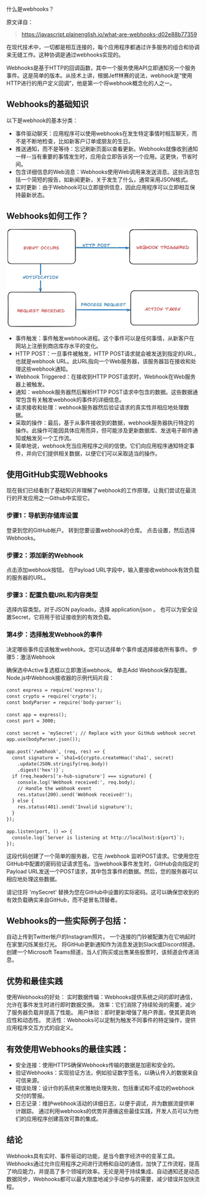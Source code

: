 什么是webhooks？

原文译自：
>https://javascript.plainenglish.io/what-are-webhooks-d02e88b77359

在现代技术中，一切都是相互连接的，每个应用程序都通过许多服务的组合和协调来无缝工作。这种协调是通过webhooks实现的。

Webhooks是基于HTTP的回调函数，其中一个服务使用API立即通知另一个服务事件。这是简单的版本。从技术上讲，根据Jeff林赛的说法，webhook是“使用HTTP进行的用户定义回调”，他是第一个将webhook概念化的人之一。

## Webhooks的基础知识

以下是webhook的基本分类：

- 事件驱动聊天：应用程序可以使用webhooks在发生特定事情时相互聊天，而不是不断地检查，比如新客户订单或朋友的生日。
- 推送通知，而不是等待：忘记刷新页面以查看更新。Webhooks就像收到通知一样--当有重要的事情发生时，应用会立即告诉另一个应用。这更快，节省时间。
- 包含详细信息的Web消息：Webhooks使用Web调用来发送消息。这些消息包括一个简短的报告，如新闻更新，关于发生了什么，通常采用JSON格式。
- 实时更新：由于Webhook可以立即提供信息，因此应用程序可以立即相互保持最新状态。
## Webhooks如何工作？

![alt text](image.png)
- 事件触发：事件触发webhook进程。这个事件可以是任何事情，从新客户在网站上注册到商店库存水平的变化。
- HTTP POST：一旦事件被触发，HTTP POST请求就会被发送到指定的URL，也就是webhook URL。此URL指向一个Web服务器，该服务器旨在接收和处理这些webhook通知。
- Webhook Triggered：在接收到HTTP POST请求时，Webhook在Web服务器上被触发。
- 通知：webhook服务器然后解析HTTP POST请求中包含的数据。这些数据通常包含有关触发webhook的事件的详细信息。
- 请求接收和处理：webhook服务器然后验证请求的真实性并相应地处理数据。
- 采取的操作：最后，基于从事件接收到的数据，webhook服务器执行特定的操作。此操作可能因具体应用而异，但可能涉及更新数据库、发送电子邮件通知或触发另一个工作流。
- 简单地说，webhook充当应用程序之间的信使。它们向应用程序通知特定事件，并向它们提供相关数据，以便它们可以采取适当的操作。

## 使用GitHub实现Webhooks
现在我们已经看到了基础知识并理解了webhook的工作原理，让我们尝试在最流行的开发应用之一Github中实现它。

### 步骤1：导航到存储库设置

登录到您的GitHub帐户。
转到您要设置webhook的仓库。
点击设置，然后选择Webhooks。

### 步骤2：添加新的Webhook

点击添加webhook按钮。
在Payload URL字段中，输入要接收webhook有效负载的服务器的URL。

### 步骤3：配置负载URL和内容类型

选择内容类型。对于JSON payloads，选择 application/json 。
也可以为安全设置Secret，它将用于验证接收到的有效负载。

###  第4步：选择触发Webhook的事件

决定哪些事件应该触发webhook。您可以选择单个事件或选择接收所有事件。
步骤5：激活Webhook

确保选中Active复选框以立即激活webhook。
单击Add Webhook保存配置。
Node.js中Webhook接收器的示例代码片段：
```
const express = require('express');
const crypto = require('crypto');
const bodyParser = require('body-parser');

const app = express();
const port = 3000;

const secret = 'mySecret'; // Replace with your GitHub webhook secret
app.use(bodyParser.json());

app.post('/webhook', (req, res) => {
  const signature = `sha1=${crypto.createHmac('sha1', secret)
    .update(JSON.stringify(req.body))
    .digest('hex')}`;
  if (req.headers['x-hub-signature'] === signature) {
    console.log('Webhook received:', req.body);
    // Handle the webhook event
    res.status(200).send('Webhook received!');
  } else {
    res.status(401).send('Invalid signature');
  }
});

app.listen(port, () => {
  console.log(`Server is listening at http://localhost:${port}`);
});
```
这段代码创建了一个简单的服务器，它在 /webhook 监听POST请求。它使用您在GitHub中配置的密码验证请求签名。当webhook事件发生时，GitHub会向指定的Payload URL发送一个POST请求，其中包含事件的数据。然后，您的服务器可以相应地处理这些数据。

请记住将 'mySecret' 替换为您在GitHub中设置的实际密码。这可以确保您收到的有效负载确实来自GitHub，而不是冒名顶替者。

## Webhooks的一些实际例子包括：
自动上传到Twitter帐户的Instagram照片。
一个连接的门铃被配置为在它响起时在家里闪烁某些灯光。
将GitHub更新通知作为消息发送到Slack或Discord频道。
创建一个Microsoft Teams频道，当人们购买或出售某些股票时，该频道会传递消息。
## 优势和最佳实践
使用Webhooks的好处：
实时数据传输：Webhooks提供系统之间的即时通信，允许在事件发生时进行即时数据交换。
效率：它们消除了持续轮询的需要，减少了服务器负载并提高了性能。
用户体验：即时更新增强了用户界面，使其更具响应性和动态性。
灵活性：Webhooks可以定制为触发不同事件的特定操作，提供应用程序交互方式的自定义。
## 有效使用Webhooks的最佳实践：
- 安全连接：使用HTTPS确保Webhooks传输的数据是加密和安全的。
- 验证Webhooks：实现验证方法，例如验证数字签名，以确认传入的数据来自可信来源。
- 错误处理：设计你的系统来优雅地处理失败，包括重试和不成功的webhook交付的警报。
- 日志记录：维护webhook活动的详细日志，以便于调试，并为数据流提供审计跟踪。
通过利用webhooks的优势并遵循这些最佳实践，开发人员可以为他们的应用程序创建高效可靠的集成。

## 结论

Webhooks具有实时、事件驱动的功能，是当今数字经济中的变革工具。Webhooks通过允许应用程序之间进行流畅和自动的通信，加快了工作流程，提高了响应能力，并提高了多个领域的效率。无论是用于持续集成、自动通知还是动态数据同步，Webhooks都可以最大限度地减少手动参与的需要，减少错误并加快流程。